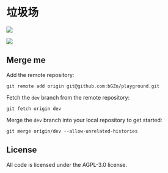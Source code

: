 # 垃圾场

![](https://img.shields.io/github/repo-size/bGZo/playground?style=flat-square)

![](https://raw.githack.com/bGZo/assets/dev/2025/202508021439235.JPG)

## Merge me

Add the remote repository:

```shell
git remote add origin git@github.com:bGZo/playground.git
```

Fetch the `dev` branch from the remote repository:

```shell
git fetch origin dev
```

Merge the `dev` branch into your local repository to get started:

```shell
git merge origin/dev --allow-unrelated-histories
```

## License

All code is licensed under the AGPL-3.0 license.

